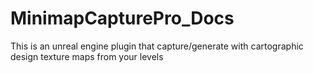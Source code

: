 # MinimapCapturePro_Docs
This is an unreal engine plugin that capture/generate with cartographic design texture maps from your levels 
